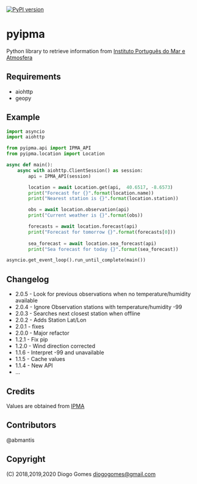 [![PyPI version](https://badge.fury.io/py/pyipma.svg)](https://badge.fury.io/py/pyipma)

# pyipma
Python library to retrieve information from [Instituto Português do Mar e Atmosfera](http://www.ipma.pt)

## Requirements
- aiohttp
- geopy

## Example

```python
import asyncio
import aiohttp

from pyipma.api import IPMA_API
from pyipma.location import Location

async def main():
    async with aiohttp.ClientSession() as session:
        api = IPMA_API(session)

        location = await Location.get(api,  40.6517, -8.6573)
        print("Forecast for {}".format(location.name))
        print("Nearest station is {}".format(location.station))

        obs = await location.observation(api)
        print("Current weather is {}".format(obs))

        forecasts = await location.forecast(api)
        print("Forecast for tomorrow {}".format(forecasts[0]))
        
        sea_forecast = await location.sea_forecast(api)
        print("Sea forecast for today {}".format(sea_forecast))

asyncio.get_event_loop().run_until_complete(main())
```

## Changelog

* 2.0.5 - Look for previous observations when no temperature/humidity available
* 2.0.4 - Ignore Observation stations with temperature/humidity -99
* 2.0.3 - Searches next closest station when offline
* 2.0.2 - Adds Station Lat/Lon
* 2.0.1 - fixes
* 2.0.0 - Major refactor
* 1.2.1 - Fix pip
* 1.2.0 - Wind direction corrected 
* 1.1.6 - Interpret -99 and unavailable
* 1.1.5 - Cache values
* 1.1.4 - New API
* ...

## Credits
Values are obtained from [IPMA](http://api.ipma.pt)


## Contributors
@abmantis

## Copyright

(C) 2018,2019,2020 Diogo Gomes <diogogomes@gmail.com> 
